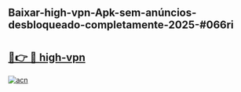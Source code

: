 ## Baixar-high-vpn-Apk-sem-anúncios-desbloqueado-completamente-2025-#066ri

# <h2><a href="https://ainizakaria.my?title=high-vpn&ref=22M">🔗👉 🔴 high-vpn</a></h2>

[![acn](https://github.com/user-attachments/assets/0f9c940e-d8b0-45ae-aac7-cd30a18b3e1c)](https://ainizakaria.my?title=high-vpn&ref=22M)

